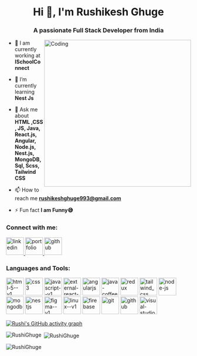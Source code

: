 
<h1 align="center">Hi 👋, I'm Rushikesh Ghuge</h1>
<h3 align="center">A passionate Full Stack Developer from India</h3>
<img align="right" alt="Coding" width="400" src="https://cdn.dribbble.com/users/1162077/screenshots/3848914/programmer.gif">



- 🔭 I am currently working at **ISchoolConnect**

- 🌱 I’m currently learning **Nest Js**

- 💬 Ask me about **HTML ,CSS , JS, Java, React.js, Angular, Node.js, Nest.js, MongoDB, Sql, Scss, Tailwind CSS**

- 📫 How to reach me **rushikeshghuge993@gmail.com**

- ⚡ Fun fact **I am Funny😅**

<h3 align="left">Connect with me:</h3>
<p align="left">
    <a target='_blank' href="https://www.linkedin.com/in/rushikeshghuge/">
                <img width="48" height="48" src="https://img.icons8.com/fluency/48/linkedin.png" alt="linkedin" />
            </a>
            <a target='_blank' href="https://rushighuge.github.io/portfolio/">
                <img width="48" height="48" src="https://img.icons8.com/color/48/portfolio.png" alt="portfolio" />
            </a>
            <a target='_blank' href="https://github.com/RushiGhuge">
                <img width="48" height="48" src="https://img.icons8.com/fluency/48/github.png" alt="github" />
            </a>
</p>

<h3 align="left">Languages and Tools:</h3>
<p align="left">
    <img width="48" height="48" src="https://img.icons8.com/color/48/html-5--v1.png" alt="html-5--v1" />
            <img width="48" height="48" src="https://img.icons8.com/color/48/css3.png" alt="css3"/>
            <img width="48" height="48" src="https://img.icons8.com/color/48/javascript--v1.png" alt="javascript--v1"/>
            <img width="48" height="48" src="https://img.icons8.com/external-tal-revivo-color-tal-revivo/48/external-react-a-javascript-library-for-building-user-interfaces-logo-color-tal-revivo.png" alt="external-react-a-javascript-library-for-building-user-interfaces-logo-color-tal-revivo"/>
            <img width="48" height="48" src="https://img.icons8.com/color/48/angularjs.png" alt="angularjs"/>
            <img width="48" height="48" src="https://img.icons8.com/color/48/java-coffee-cup-logo--v1.png" alt="java-coffee-cup-logo--v1"/>
            <img width="48" height="48" src="https://img.icons8.com/color/48/redux.png" alt="redux"/>
            <img width="48" height="48" src="https://img.icons8.com/color/48/tailwind_css.png" alt="tailwind_css"/>
            <img width="48" height="48" src="https://img.icons8.com/fluency/48/node-js.png" alt="node-js"/>
    <img width="48" height="48" src="https://img.icons8.com/color/48/mongodb.png" alt="mongodb"/>
            <img width="48" height="48" src="https://img.icons8.com/color/48/nestjs.png" alt="nestjs"/>
            <img width="48" height="48" src="https://img.icons8.com/color/48/figma--v1.png" alt="figma--v1"/>
            <img width="48" height="48" src="https://img.icons8.com/color/48/linux--v1.png" alt="linux--v1"/>
            <img width="48" height="48" src="https://img.icons8.com/color/48/firebase.png" alt="firebase"/>
            <img width="48" height="48" src="https://img.icons8.com/color/48/git.png" alt="git"/>
            <img width="48" height="48" src="https://img.icons8.com/fluency/48/github.png" alt="github"/>
            <img width="48" height="48" src="https://img.icons8.com/color/48/visual-studio-code-2019.png" alt="visual-studio-code-2019"/>
    
</p>

[![Rushi's GitHub activity graph](https://activity-graph.herokuapp.com/graph?username=RushiGhuge&&theme=xcode)](https://github.com/RushiGhuge)

<p><img align="left" src="https://github-readme-stats.vercel.app/api/top-langs?username=RushiGhuge&show_icons=true&locale=en&layout=compact&theme=tokyonight" alt="RushiGhuge" /></p>

<p>&nbsp;<img align="center" src="https://github-readme-stats.vercel.app/api?username=RushiGhuge&show_icons=true&locale=en&theme=tokyonight" alt="RushiGhuge" /></p>

<p><img align="center" src="https://github-readme-streak-stats.herokuapp.com/?user=RushiGhuge&&theme=tokyonight" alt="RushiGhuge" /></p>
